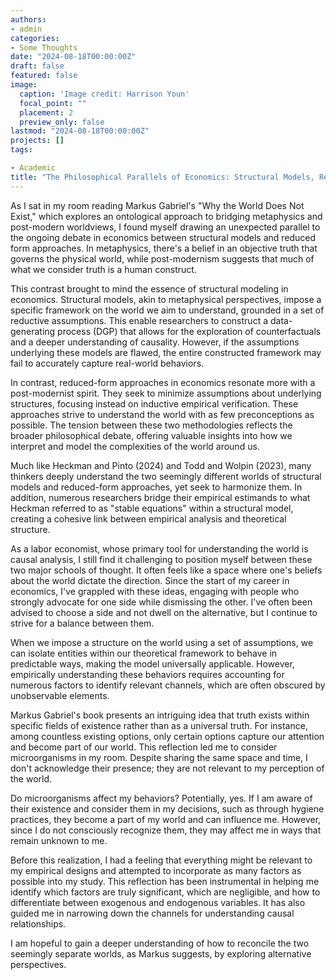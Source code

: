```yaml
---
authors:
- admin
categories:
- Some Thoughts
date: "2024-08-18T00:00:00Z"
draft: false
featured: false
image:
  caption: 'Image credit: Harrison Youn'
  focal_point: ""
  placement: 2
  preview_only: false
lastmod: "2024-08-18T00:00:00Z"
projects: []
tags:

- Academic
title: "The Philosophical Parallels of Economics: Structural Models, Reduced-Form Approaches, and the Search for Truth"
---
```


As I sat in my room reading Markus Gabriel's "Why the World Does Not Exist," which explores an ontological approach to bridging metaphysics and post-modern worldviews, I found myself drawing an unexpected parallel to the ongoing debate in economics between structural models and reduced form approaches. In metaphysics, there's a belief in an objective truth that governs the physical world, while post-modernism suggests that much of what we consider truth is a human construct.

This contrast brought to mind the essence of structural modeling in economics. Structural models, akin to metaphysical perspectives, impose a specific framework on the world we aim to understand, grounded in a set of reductive assumptions. This enable researchers to construct a data-generating process (DGP) that allows for the exploration of counterfactuals and a deeper understanding of causality. However, if the assumptions underlying these models are flawed, the entire constructed framework may fail to accurately capture real-world behaviors.

In contrast, reduced-form approaches in economics resonate more with a post-modernist spirit. They seek to minimize assumptions about underlying structures, focusing instead on inductive empirical verification. These approaches strive to understand the world with as few preconceptions as possible. The tension between these two methodologies reflects the broader philosophical debate, offering valuable insights into how we interpret and model the complexities of the world around us.

Much like Heckman and Pinto (2024) and Todd and Wolpin (2023), many thinkers deeply understand the two seemingly different worlds of structural models and reduced-form approaches, yet seek to harmonize them. In addition, numerous researchers bridge their empirical estimands to what Heckman referred to as "stable equations" within a structural model, creating a cohesive link between empirical analysis and theoretical structure. 

As a labor economist, whose primary tool for understanding the world is causal analysis, I still find it challenging to position myself between these two major schools of thought. It often feels like a space where one's beliefs about the world dictate the direction. Since the start of my career in economics, I've grappled with these ideas, engaging with people who strongly advocate for one side while dismissing the other. I've often been advised to choose a side and not dwell on the alternative, but I continue to strive for a balance between them.

When we impose a structure on the world using a set of assumptions, we can isolate entities within our theoretical framework to behave in predictable ways, making the model universally applicable. However, empirically understanding these behaviors requires accounting for numerous factors to identify relevant channels, which are often obscured by unobservable elements.

Markus Gabriel's book presents an intriguing idea that truth exists within specific fields of existence rather than as a universal truth. For instance, among countless existing options, only certain options capture our attention and become part of our world. This reflection led me to consider microorganisms in my room. Despite sharing the same space and time, I don't acknowledge their presence; they are not relevant to my perception of the world.

Do microorganisms affect my behaviors? Potentially, yes. If I am aware of their existence and consider them in my decisions, such as through hygiene practices, they become a part of my world and can influence me. However, since I do not consciously recognize them, they may affect me in ways that remain unknown to me.

Before this realization, I had a feeling that everything might be relevant to my empirical designs and attempted to incorporate as many factors as possible into my study. This reflection has been instrumental in helping me identify which factors are truly significant, which are negligible, and how to differentiate between exogenous and endogenous variables. It has also guided me in narrowing down the channels for understanding causal relationships. 

I am hopeful to gain a deeper understanding of how to reconcile the two seemingly separate worlds, as Markus suggests, by exploring alternative perspectives.

